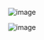 ![image](https://github.com/user-attachments/assets/756e87f1-33f7-4ff6-ba64-2954ea9b6ca0)

![image](https://github.com/user-attachments/assets/653b8d75-8c13-4093-890d-f09e9a1ad435)


